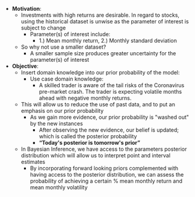 - **Motivation**:
    - Investments with high returns are desirable. In regard to stocks, using the historical dataset is unwise as the parameter of interest is subject to change
        - Parameter(s) of interest include:
            - 1.) Mean monthly return, 2.) Monthly standard deviation
    - So why not use a smaller dataset? 
        - A smaller sample size produces greater uncertainty for the parameter(s) of interest
- **Objective**:
    - Insert domain knowledge into our prior probability of the model:
        - Use case domain knowledge:
            - A skilled trader is aware of the tail risks of the Coronavirus pre-market crash. The trader is expecting volatile months ahead with negative monthly returns. 
    - This will allow us to reduce the use of past data, and to put an emphasis on our prior probability
        - As we gain more evidence, our prior probability is "washed out" by the new instances 
            - After observing the new evidence, our belief is updated; which is called the posterior probability
            - __“Today's posterior is tomorrow's prior”__
    - In Bayesian Inference, we have access to the parameters posterior distribution which will allow us to interpret point and interval estimates
        - By incorporating forward looking priors complemented with having access to the posterior distribution, we can assess the probability of achieving a certain % mean monthly return and mean monthly volatility 

